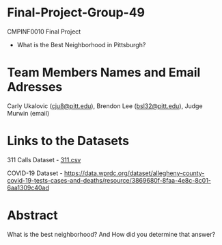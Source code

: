 # Final-Project-Group-49
CMPINF0010 Final Project
* What is the Best Neighborhood in Pittsburgh?

# Team Members Names and Email Adresses
Carly Ukalovic (cju8@pitt.edu), Brendon Lee (bsl32@pitt.edu), Judge Murwin (email)

# Links to the Datasets
311 Calls Dataset - [311.csv](https://data.wprdc.org/dataset/311-data/resource/76fda9d0-69be-4dd5-8108-0de7907fc5a4)

COVID-19 Dataset - https://data.wprdc.org/dataset/allegheny-county-covid-19-tests-cases-and-deaths/resource/3869680f-8faa-4e8c-8c01-6aa1309c40ad
# Abstract
What is the best neighborhood? And How did you determine that answer?
